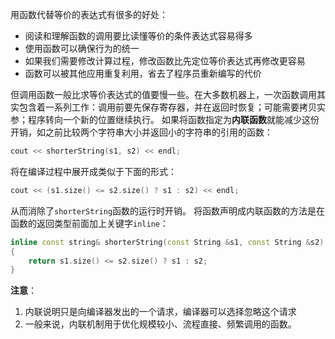 用函数代替等价的表达式有很多的好处：
- 阅读和理解函数的调用要比读懂等价的条件表达式容易得多
- 使用函数可以确保行为的统一
- 如果我们需要修改计算过程，修改函数比先定位等价表达式再修改更容易
- 函数可以被其他应用重复利用，省去了程序员重新编写的代价

但调用函数一般比求等价表达式的值要慢一些。在大多数机器上，一次函数调用其实包含着一系列工作：调用前要先保存寄存器，并在返回时恢复；可能需要拷贝实参；程序转向一个新的位置继续执行。
如果将函数指定为**内联函数**就能减少这份开销，如之前比较两个字符串大小并返回小的字符串的引用的函数：
```c++
cout << shorterString(s1, s2) << endl;
```
将在编译过程中展开成类似于下面的形式：
```c++
cout << (s1.size() <= s2.size() ? s1 : s2) << endl;
```
从而消除了`shorterString`函数的运行时开销。
将函数声明成内联函数的方法是在函数的返回类型前面加上关键字`inline`：
```c++
inline const string& shorterString(const String &s1, const String &s2)
{
    return s1.size() <= s2.size() ? s1 : s2;
}
```
**注意**：
1. 内联说明只是向编译器发出的一个请求，编译器可以选择忽略这个请求
2. 一般来说，内联机制用于优化规模较小、流程直接、频繁调用的函数。